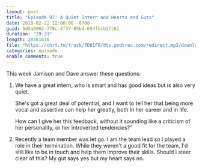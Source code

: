 ```yaml
---
layout: post
title: "Episode 97: A Quiet Intern and Hearts and Guts"
date: 2018-02-22 12:00:00 -0700
guid: 5d5a9902-778c-4f37-85bd-654fbcb2fc61
duration: "29:33"
length: 28361636
file: "https://chrt.fm/track/FD81F6/dts.podtrac.com/redirect.mp3/download.softskills.audio/sse-097.mp3"
categories: episode
enable_comments: true
---
```


This week Jamison and Dave answer these questions:

1. We have a great intern, who is smart and has good ideas but is also very quiet.

   She's got a great deal of potential, and I want to tell her that being more vocal and assertive can help her greatly, both in her career and in life.

   How can I give her this feedback, without it sounding like a criticism of her personality, or her introverted tendencies?"

2. Recently a team member was let go. I am the team lead so I played a role in their termination. While they weren't a good fit for the team, I'd still like to be in touch and help them improve their skills. Should I steer clear of this? My gut says yes but my heart says no.


